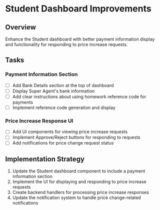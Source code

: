# Student Dashboard Improvements

## Overview
Enhance the Student dashboard with better payment information display and functionality for responding to price increase requests.

## Tasks

### Payment Information Section
- [ ] Add Bank Details section at the top of dashboard
- [ ] Display Super Agent's bank information
- [ ] Add clear instructions about using homework reference code for payments
- [ ] Implement reference code generation and display

### Price Increase Response UI
- [ ] Add UI components for viewing price increase requests
- [ ] Implement Approve/Reject buttons for responding to requests
- [ ] Add notifications for price change request status

## Implementation Strategy

1. Update the Student dashboard component to include a payment information section
2. Implement the UI for displaying and responding to price increase requests
3. Create backend handlers for processing price increase responses
4. Update the notification system to handle price change-related notifications